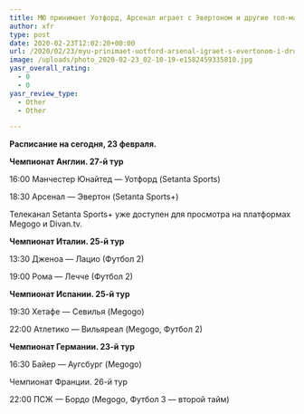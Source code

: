 ```yaml
---
title: МЮ принимает Уотфорд, Арсенал играет с Эвертоном и другие топ-матчи воскресенья
author: xfr
type: post
date: 2020-02-23T12:02:20+00:00
url: /2020/02/23/myu-prinimaet-uotford-arsenal-igraet-s-evertonom-i-drugie-top-matchi-voskresenya/
image: /uploads/photo_2020-02-23_02-10-19-e1582459335810.jpg
yasr_overall_rating:
  - 0
  - 0
yasr_review_type:
  - Other
  - Other

---
```

**Расписание на сегодня, 23 февраля.**

**Чемпионат Англии. 27-й тур**

16:00 Манчестер Юнайтед &#8212; Уотфорд (Setanta Sports)
  
18:30 Арсенал &#8212; Эвертон (Setanta Sports+)

Телеканал Setanta Sports+ уже доступен для просмотра на платформах Megogo и Divan.tv.

**Чемпионат Италии. 25-й тур**

13:30 Дженоа &#8212; Лацио (Футбол 2)
  
19:00 Рома &#8212; Лечче (Футбол 2)

**Чемпионат Испании. 25-й тур**

19:30 Хетафе &#8212; Севилья (Megogo)
  
22:00 Атлетико &#8212; Вильяреал (Megogo, Футбол 2)

**Чемпионат Германии. 23-й тур**

16:30 Байер &#8212; Аугсбург (Megogo)

Чемпионат Франции. 26-й тур

22:00 ПСЖ &#8212; Бордо (Megogo, Футбол 3 &#8212; второй тайм)